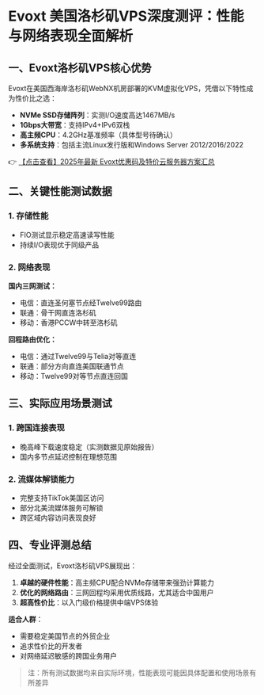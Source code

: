 # Evoxt 美国洛杉矶VPS深度测评：性能与网络表现全面解析

## 一、Evoxt洛杉矶VPS核心优势

Evoxt在美国西海岸洛杉矶WebNX机房部署的KVM虚拟化VPS，凭借以下特性成为性价比之选：
- **NVMe SSD存储阵列**：实测I/O速度高达1467MB/s
- **1Gbps大带宽**：支持IPv4+IPv6双栈
- **高主频CPU**：4.2GHz基准频率（具体型号待确认）
- **多系统支持**：包括主流Linux发行版和Windows Server 2012/2016/2022

👉 [【点击查看】2025年最新 Evoxt优惠码及特价云服务器方案汇总](https://bit.ly/evoxt)

## 二、关键性能测试数据

### 1. 存储性能
- FIO测试显示稳定高速读写性能
- 持续I/O表现优于同级产品

### 2. 网络表现
**国内三网测试：**
- 电信：直连圣何塞节点经Twelve99路由
- 联通：骨干网直连洛杉矶
- 移动：香港PCCW中转至洛杉矶

**回程路由优化：**
- 电信：通过Twelve99与Telia对等直连
- 联通：部分方向直连美国联通节点
- 移动：Twelve99对等节点直连回国

## 三、实际应用场景测试

### 1. 跨国连接表现
- 晚高峰下载速度稳定（实测数据见原始报告）
- 国内多节点延迟控制在理想范围

### 2. 流媒体解锁能力
- 完整支持TikTok美国区访问
- 部分北美流媒体服务可解锁
- 跨区域内容访问表现良好

## 四、专业评测总结

经过全面测试，Evoxt洛杉矶VPS展现出：
1. **卓越的硬件性能**：高主频CPU配合NVMe存储带来强劲计算能力
2. **优化的网络路由**：三网回程均采用优质线路，尤其适合中国用户
3. **超高性价比**：以入门级价格提供中端VPS体验

**适合人群**：
- 需要稳定美国节点的外贸企业
- 追求性价比的开发者
- 对网络延迟敏感的跨国业务用户

> 注：所有测试数据均来自实际环境，性能表现可能因具体配置和使用场景有所差异